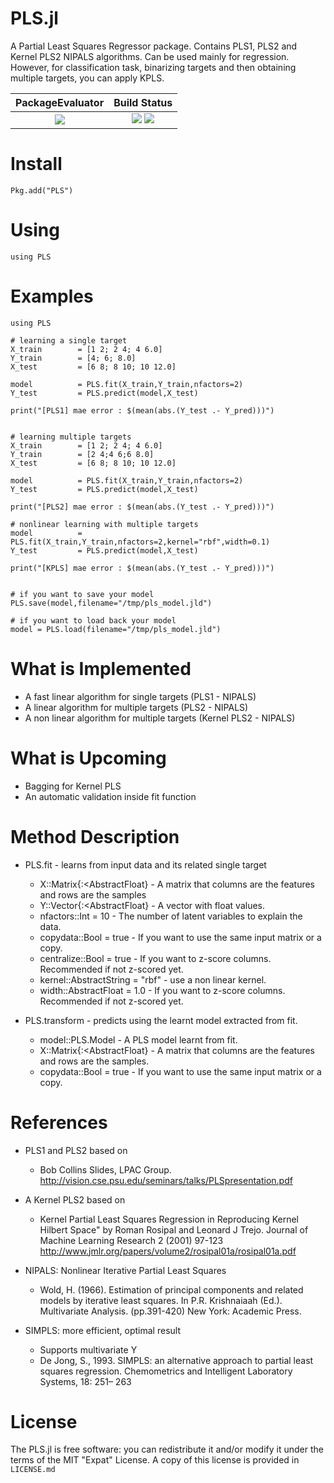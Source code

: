 PLS.jl
======

A Partial Least Squares Regressor package. Contains PLS1, PLS2 and Kernel PLS2 NIPALS algorithms.
Can be used mainly for regression. However, for classification task, binarizing targets and then obtaining multiple targets, you can apply KPLS.


| **PackageEvaluator**            | **Build Status**                          |
|:-------------------------------:|:-----------------------------------------:|
| [![][pkg-0.6-img]][pkg-0.6-url] | [![][travis-img]][travis-url] [![][codecov-img]][codecov-url] |

[travis-img]: https://travis-ci.org/lalvim/PLS.jl.svg?branch=master
[travis-url]: https://travis-ci.org/lalvim/PLS.jl

[codecov-img]: http://codecov.io/github/lalvim/PLS.jl/coverage.svg?branch=master
[codecov-url]: http://codecov.io/github/lalvim/PLS.jl?branch=master

[issues-url]: https://github.com/lalvim/PLS.jl/issues

[pkg-0.6-img]: http://pkg.julialang.org/badges/PLS_0.6.svg
[pkg-0.6-url]: http://pkg.julialang.org/?pkg=PLS&ver=0.6
[pkg-0.7-img]: http://pkg.julialang.org/badges/PLS_0.7.svg
[pkg-0.7-url]: http://pkg.julialang.org/?pkg=PLS&ver=0.7

Install
=======

    Pkg.add("PLS")

Using
=====

    using PLS

Examples
========

    using PLS

    # learning a single target
    X_train        = [1 2; 2 4; 4 6.0]
    Y_train        = [4; 6; 8.0]
    X_test         = [6 8; 8 10; 10 12.0]

    model          = PLS.fit(X_train,Y_train,nfactors=2)
    Y_test         = PLS.predict(model,X_test)

    print("[PLS1] mae error : $(mean(abs.(Y_test .- Y_pred)))")


    # learning multiple targets
    X_train        = [1 2; 2 4; 4 6.0]
    Y_train        = [2 4;4 6;6 8.0]
    X_test         = [6 8; 8 10; 10 12.0]

    model          = PLS.fit(X_train,Y_train,nfactors=2)
    Y_test         = PLS.predict(model,X_test)

    print("[PLS2] mae error : $(mean(abs.(Y_test .- Y_pred)))")

    # nonlinear learning with multiple targets
    model          = PLS.fit(X_train,Y_train,nfactors=2,kernel="rbf",width=0.1)
    Y_test         = PLS.predict(model,X_test)

    print("[KPLS] mae error : $(mean(abs.(Y_test .- Y_pred)))")


    # if you want to save your model
    PLS.save(model,filename="/tmp/pls_model.jld")

    # if you want to load back your model
    model = PLS.load(filename="/tmp/pls_model.jld")


What is Implemented
======
* A fast linear algorithm for single targets (PLS1 - NIPALS)
* A linear algorithm for multiple targets (PLS2 - NIPALS)
* A non linear algorithm for multiple targets (Kernel PLS2 - NIPALS)


What is Upcoming
=======
* Bagging for Kernel PLS
* An automatic validation inside fit function

Method Description
=======

* PLS.fit - learns from input data and its related single target
    * X::Matrix{:<AbstractFloat} - A matrix that columns are the features and rows are the samples
    * Y::Vector{:<AbstractFloat} - A vector with float values.
    * nfactors::Int = 10 - The number of latent variables to explain the data.
    * copydata::Bool = true - If you want to use the same input matrix or a copy.
    * centralize::Bool = true - If you want to z-score columns. Recommended if not z-scored yet.
    * kernel::AbstractString = "rbf" - use a non linear kernel.
    * width::AbstractFloat   = 1.0 - If you want to z-score columns. Recommended if not z-scored yet.

* PLS.transform - predicts using the learnt model extracted from fit.
    * model::PLS.Model - A PLS model learnt from fit.
    * X::Matrix{:<AbstractFloat} - A matrix that columns are the features and rows are the samples.
    * copydata::Bool = true - If you want to use the same input matrix or a copy.


References
=======
* PLS1 and PLS2 based on
   * Bob Collins Slides, LPAC Group. http://vision.cse.psu.edu/seminars/talks/PLSpresentation.pdf
* A Kernel PLS2 based on
   * Kernel Partial Least Squares Regression in Reproducing Kernel Hilbert Space" by Roman Rosipal and Leonard J Trejo. Journal of Machine Learning Research 2 (2001) 97-123 http://www.jmlr.org/papers/volume2/rosipal01a/rosipal01a.pdf

* NIPALS: Nonlinear Iterative Partial Least Squares
    * Wold, H. (1966). Estimation of principal components and related models
by iterative least squares. In P.R. Krishnaiaah (Ed.). Multivariate Analysis.
(pp.391-420) New York: Academic Press.

* SIMPLS: more efficient, optimal result
    * Supports multivariate Y
    * De Jong, S., 1993. SIMPLS: an alternative approach to partial least squares
regression. Chemometrics and Intelligent Laboratory Systems, 18: 251–
263

License
=======

The PLS.jl is free software: you can redistribute it and/or modify it under the terms of the MIT "Expat"
License. A copy of this license is provided in ``LICENSE.md``

